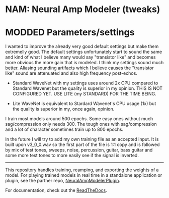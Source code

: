 # NAM: Neural Amp Modeler (tweaks)
# MODDED Parameters/settings

I wanted to improve the already very good default settings but make them extremelly good. The default settings unfortunately start to sound the same and kind of what I believe many would say "transistor like" and becomes more obvious the more gain that is modeled. I think my settings sound much better. Aliasing sounding artifacts which I believe causes the "transistor like" sound are attenuated and also high frequency post-echos.

* Standard WaveNet with my settings uses around 2x CPU compared to Standard Wavenet but the quality is superior in my opinion.
  THIS IS NOT CONFIGURED YET. USE LITE (my STANDARD) FOR THE TIME BEING.

* Lite WaveNet is equivalent to Stardard Wavenet's CPU usage (1x) but the quality is superior in my, once again, opinion.

I train most models around 500 epochs. Some easy ones without much sag/compression only needs 300. The tough ones with sag/compression and a lot of character sometimes train up to 800 epochs.

In the future I will try to add my own training file as an accepted input. It is built upon v3_0_0.wav so the first part of the file is 1:1 copy and is followed by mix of test tones, sweeps, noise, percussion, guitar, bass guitar and some more test tones to more easily see if the signal is inverted.


--------------------------------------------------------------------------------
This repository handles training, reamping, and exporting the weights of a model.
For playing trained models in real time in a standalone application or plugin, see the partner repo,
[NeuralAmpModelerPlugin](https://github.com/sdatkinson/NeuralAmpModelerPlugin).

For documentation, check out the [ReadTheDocs](https://neural-amp-modeler.readthedocs.io).

